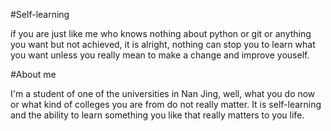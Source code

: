 #Self-learning

 if you are just like me who knows nothing about python or git or anything you want but not achieved, it is alright, nothing can stop you to learn what you want unless you really mean to make a change and improve youself.

#About me 

I'm a student of one of the universities in Nan Jing, well, what you do now or what kind of colleges you are from do not really matter. It is self-learning and the ability to learn something you like that really matters to you life.

